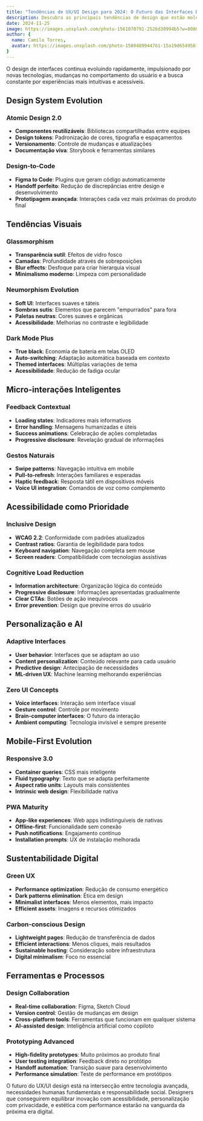```yaml
---
title: "Tendências de UX/UI Design para 2024: O Futuro das Interfaces Digitais"
description: Descubra as principais tendências de design que estão moldando as experiências digitais e como aplicá-las em seus projetos.
date: 2024-11-25
image: https://images.unsplash.com/photo-1561070791-2526d30994b5?w=800&h=400&fit=crop
author: {
  name: Camila Torres,
  avatar: https://images.unsplash.com/photo-1580489944761-15a19d654956?w=150&h=150&fit=crop&crop=face
}
---
```


O design de interfaces continua evoluindo rapidamente, impulsionado por novas tecnologias, mudanças no comportamento do usuário e a busca constante por experiências mais intuitivas e acessíveis.

## Design System Evolution

### Atomic Design 2.0
- **Componentes reutilizáveis**: Bibliotecas compartilhadas entre equipes
- **Design tokens**: Padronização de cores, tipografia e espaçamentos
- **Versionamento**: Controle de mudanças e atualizações
- **Documentação viva**: Storybook e ferramentas similares

### Design-to-Code
- **Figma to Code**: Plugins que geram código automaticamente
- **Handoff perfeito**: Redução de discrepâncias entre design e desenvolvimento
- **Prototipagem avançada**: Interações cada vez mais próximas do produto final

## Tendências Visuais

### Glassmorphism
- **Transparência sutil**: Efeitos de vidro fosco
- **Camadas**: Profundidade através de sobreposições
- **Blur effects**: Desfoque para criar hierarquia visual
- **Minimalismo moderno**: Limpeza com personalidade

### Neumorphism Evolution
- **Soft UI**: Interfaces suaves e táteis
- **Sombras sutis**: Elementos que parecem "empurrados" para fora
- **Paletas neutras**: Cores suaves e orgânicas
- **Acessibilidade**: Melhorias no contraste e legibilidade

### Dark Mode Plus
- **True black**: Economia de bateria em telas OLED
- **Auto-switching**: Adaptação automática baseada em contexto
- **Themed interfaces**: Múltiplas variações de tema
- **Acessibilidade**: Redução de fadiga ocular

## Micro-interações Inteligentes

### Feedback Contextual
- **Loading states**: Indicadores mais informativos
- **Error handling**: Mensagens humanizadas e úteis
- **Success animations**: Celebração de ações completadas
- **Progressive disclosure**: Revelação gradual de informações

### Gestos Naturais
- **Swipe patterns**: Navegação intuitiva em mobile
- **Pull-to-refresh**: Interações familiares e esperadas
- **Haptic feedback**: Resposta tátil em dispositivos móveis
- **Voice UI integration**: Comandos de voz como complemento

## Acessibilidade como Prioridade

### Inclusive Design
- **WCAG 2.2**: Conformidade com padrões atualizados
- **Contrast ratios**: Garantia de legibilidade para todos
- **Keyboard navigation**: Navegação completa sem mouse
- **Screen readers**: Compatibilidade com tecnologias assistivas

### Cognitive Load Reduction
- **Information architecture**: Organização lógica do conteúdo
- **Progressive disclosure**: Informações apresentadas gradualmente
- **Clear CTAs**: Botões de ação inequívocos
- **Error prevention**: Design que previne erros do usuário

## Personalização e AI

### Adaptive Interfaces
- **User behavior**: Interfaces que se adaptam ao uso
- **Content personalization**: Conteúdo relevante para cada usuário
- **Predictive design**: Antecipação de necessidades
- **ML-driven UX**: Machine learning melhorando experiências

### Zero UI Concepts
- **Voice interfaces**: Interação sem interface visual
- **Gesture control**: Controle por movimento
- **Brain-computer interfaces**: O futuro da interação
- **Ambient computing**: Tecnologia invisível e sempre presente

## Mobile-First Evolution

### Responsive 3.0
- **Container queries**: CSS mais inteligente
- **Fluid typography**: Texto que se adapta perfeitamente
- **Aspect ratio units**: Layouts mais consistentes
- **Intrinsic web design**: Flexibilidade nativa

### PWA Maturity
- **App-like experiences**: Web apps indistinguíveis de nativas
- **Offline-first**: Funcionalidade sem conexão
- **Push notifications**: Engajamento contínuo
- **Installation prompts**: UX de instalação melhorada

## Sustentabilidade Digital

### Green UX
- **Performance optimization**: Redução de consumo energético
- **Dark patterns elimination**: Ética em design
- **Minimalist interfaces**: Menos elementos, mais impacto
- **Efficient assets**: Imagens e recursos otimizados

### Carbon-conscious Design
- **Lightweight pages**: Redução de transferência de dados
- **Efficient interactions**: Menos cliques, mais resultados
- **Sustainable hosting**: Consideração sobre infraestrutura
- **Digital minimalism**: Foco no essencial

## Ferramentas e Processos

### Design Collaboration
- **Real-time collaboration**: Figma, Sketch Cloud
- **Version control**: Gestão de mudanças em design
- **Cross-platform tools**: Ferramentas que funcionam em qualquer sistema
- **AI-assisted design**: Inteligência artificial como copiloto

### Prototyping Advanced
- **High-fidelity prototypes**: Muito próximos ao produto final
- **User testing integration**: Feedback direto no protótipo
- **Handoff automation**: Transição suave para desenvolvimento
- **Performance simulation**: Teste de performance em protótipos

O futuro do UX/UI design está na intersecção entre tecnologia avançada, necessidades humanas fundamentais e responsabilidade social. Designers que conseguirem equilibrar inovação com acessibilidade, personalização com privacidade, e estética com performance estarão na vanguarda da próxima era digital.
